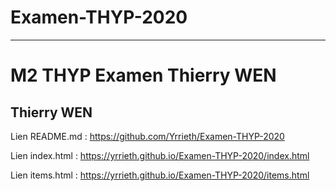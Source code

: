 # Examen-THYP-2020

***

# M2 THYP Examen Thierry WEN

## Thierry WEN

Lien README.md : https://github.com/Yrrieth/Examen-THYP-2020

Lien index.html : https://yrrieth.github.io/Examen-THYP-2020/index.html

Lien items.html : https://yrrieth.github.io/Examen-THYP-2020/items.html
